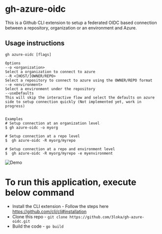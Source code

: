 # gh-azure-oidc
This is a Github CLI extension to setup a federated OIDC based connection between a repository, organization or an environment and Azure. 

## Usage instructions
```
gh azure-oidc [flags]

Options
--o <organization>
Select a organization to connect to azure
--R <[HOST/]OWNER/REPO>
Select a repository to connect to azure using the OWNER/REPO format
--e <environment>
Select a environment under the repository 
--useDefaults
This will skip the interactive flow and select the defaults on azure side to setup connection quickly (Not implemented yet, work in progress)


Examples
# Setup connection at an organization level
$ gh azure-oidc -o myorg

# Setup connection at a repo level
$  gh azure-oidc -R myorg/myrepo

# Setup connection at a repo and environment level
$  gh azure-oidc -R myorg/myrepo -e myenvironment

```

![Demo](https://github.com/3loka/gh-azure-oidc/blob/main/azure-cli-demo.gif)

# To run this application, execute below command
- Install the CLI extension - Follow the steps here https://github.com/cli/cli#installation
- Clone this repo - `git clone https://github.com/3loka/gh-azure-oidc.git`
- Build the code - `go build`


